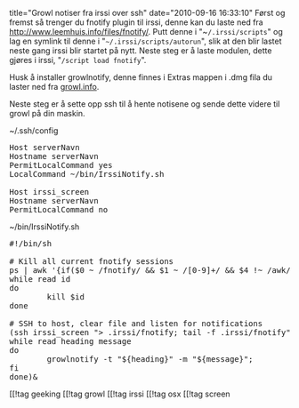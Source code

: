 title="Growl notiser fra irssi over ssh"
date="2010-09-16 16:33:10"
Først og fremst så trenger du fnotify plugin til irssi, denne kan du laste ned fra <a href="http://www.leemhuis.info/files/fnotify/">http://www.leemhuis.info/files/fnotify/</a>. Putt denne i "~<code>/.irssi/scripts</code>" og lag en symlink til denne i "<code>~/.irssi/scripts/autorun</code>", slik at den blir lastet neste gang irssi blir startet på nytt. Neste steg er å laste modulen, dette gjøres i irssi, "<code>/script load fnotify</code>".

Husk å installer growlnotify, denne finnes i Extras mappen i .dmg fila du laster ned fra <a href="http://growl.info/">growl.info</a>.

Neste steg er å sette opp ssh til å hente notisene og sende dette videre til growl på din maskin.

~/.ssh/config
<pre lang="bash">
Host serverNavn
Hostname serverNavn
PermitLocalCommand yes
LocalCommand ~/bin/IrssiNotify.sh

Host irssi_screen
Hostname serverNavn
PermitLocalCommand no
</pre>

~/bin/IrssiNotify.sh
<pre lang="bash">
#!/bin/sh

# Kill all current fnotify sessions
ps | awk '{if($0 ~ /fnotify/ && $1 ~ /[0-9]+/ && $4 !~ /awk/) print $1}' | \
while read id
do
        kill $id
done

# SSH to host, clear file and listen for notifications
(ssh irssi_screen "> .irssi/fnotify; tail -f .irssi/fnotify" | \
while read heading message
do
        growlnotify -t "${heading}" -m "${message}";
fi
done)&
</pre>

[[!tag  geeking
[[!tag  growl
[[!tag  irssi
[[!tag  osx
[[!tag  screen
